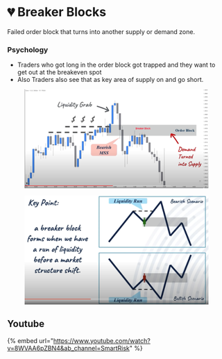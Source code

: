 # 💔 Breaker Blocks

Failed order block that turns into another supply or demand zone.

### Psychology

* Traders who got long in the order block got trapped and they want to get out at the breakeven spot
* Also Traders also see that as key area of supply on and go short.



<figure><img src="../.gitbook/assets/image (18) (2).png" alt=""><figcaption></figcaption></figure>

<figure><img src="../.gitbook/assets/image (1).png" alt=""><figcaption></figcaption></figure>



## Youtube

{% embed url="https://www.youtube.com/watch?v=8WVAA6pZBN4&ab_channel=SmartRisk" %}
